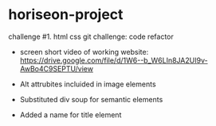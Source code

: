 # horiseon-project

challenge #1. html css git challenge: code refactor

* screen short video of working website:
https://drive.google.com/file/d/1W6--b_W6LIn8JA2UI9v-AwBo4C9SEPTU/view

* Alt attrubites incluided in image elements
* Substituted div soup for semantic elements
* Added a name for title element 

